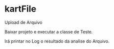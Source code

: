 # kartFile
Upload de Arquivo

Baixar projeto e executar a classe de Teste.

Irá printar no Log o resultado da analise do Arquivo.
